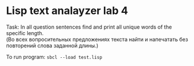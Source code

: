 # Lisp text analayzer lab 4

Task: In all question sentences find and print all unique words of the specific length. <br>
(Во всех вопросительных предложениях текста найти и напеча­тать без повторений слова заданной длины.) <br>

To run program: 
`sbcl --load test.lisp`
